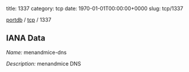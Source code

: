 title: 1337
category: tcp
date: 1970-01-01T00:00:00+0000
slug: tcp/1337

[portdb](/) / [tcp](/category/tcp.html) / 1337


## IANA Data

_Name:_ menandmice-dns

_Description:_ menandmice DNS

